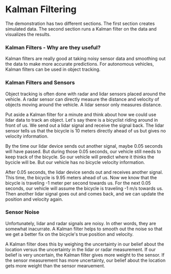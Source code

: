 # Kalman Filtering

The demonstration has two different sections. The first section creates simulated data. The second section runs a Kalman filter on the data and visualizes the results.

### Kalman Filters - Why are they useful?

Kalman filters are really good at taking noisy sensor data and smoothing out the data to make more accurate predictions. For autonomous vehicles, Kalman filters can be used in object tracking. 


### Kalman Filters and Sensors
Object tracking is often done with radar and lidar sensors placed around the vehicle. A radar sensor can directly measure the distance and velocity of objects moving around the vehicle. A lidar sensor only measures distance.

Put aside a Kalman filter for a minute and think about how we could use lidar data to track an object. Let's say there is a bicyclist riding around in front of us. We send out a lidar signal and receive the signal back. The lidar sensor tells us that the bicycle is 10 meters directly ahead of us but gives no velocity information.

By the time our lidar device sends out another signal, maybe 0.05 seconds will have passed. But during those 0.05 seconds, our vehicle still needs to keep track of the bicycle. So our vehicle will predict where it thinks the bycicle will be. But our vehicle has no bicycle velocity information.

After 0.05 seconds, the lidar device sends out and receives another signal. This time, the bicycle is 9.95 meters ahead of us. Now we know that the bicycle is traveling -1 meter per second towards us. For the next 0.05 seconds, our vehicle will assume the bicycle is traveling -1 m/s towards us. Then another lidar signal goes out and comes back, and we can update the position and velocity again.

### Sensor Noise
Unfortunately, lidar and radar signals are noisy. In other words, they are somewhat inacurrate. A Kalman filter helps to smooth out the noise so that we get a better fix on the bicycle's true position and velocity. 

A Kalman filter does this by weighing the uncertainty in our belief about the location versus the uncertainty in the lidar or radar measurement. If our belief is very uncertain, the Kalman filter gives more weight to the sensor. If the sensor measurement has more uncertainty, our belief about the location gets more weight than the sensor mearuement. 
